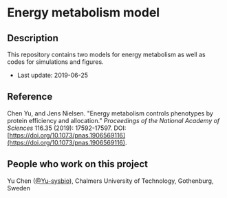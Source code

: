 Energy metabolism model
===============

Description
------------

This repository contains two models for energy metabolism as well as codes for simulations and figures.

* Last update: 2019-06-25

Reference
------------

Chen Yu, and Jens Nielsen. "Energy metabolism controls phenotypes by protein efficiency and allocation." _Proceedings of the National Academy of Sciences_ 116.35 (2019): 17592-17597. DOI:[https://doi.org/10.1073/pnas.1906569116](https://doi.org/10.1073/pnas.1906569116).


People who work on this project
-------------------------------

Yu Chen ([@Yu-sysbio](https://github.com/Yu-sysbio)), Chalmers University of Technology, Gothenburg, Sweden

